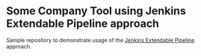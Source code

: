 # Some Company Tool using Jenkins Extendable Pipeline approach

Sample repository to demonstrate usage of the [Jenkins Extendable Pipeline](https://github.com/DarthKurt/jenkins-extendable-pipeline) approach.
